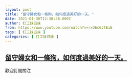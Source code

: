 ```yaml
---
layout: post
title: "留守婦女和一條狗，如何度過美好的一天。"
date: 2021-01-30T12:30:48.000Z
author: 打工妹四妹
from: https://www.youtube.com/watch?v=rxOEcGJtEiE
tags: [ 打工妹四妹 ]
categories: [ 打工妹四妹 ]
---
```

<!--1612009848000-->
[留守婦女和一條狗，如何度過美好的一天。](https://www.youtube.com/watch?v=rxOEcGJtEiE)
------

<div>
歡迎訂閱關注
</div>
